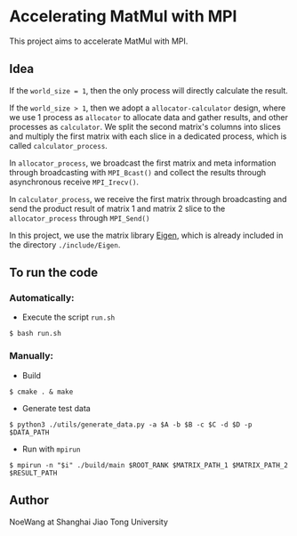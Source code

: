# Accelerating MatMul with MPI

This project aims to accelerate MatMul with MPI. 

## Idea
If the `world_size = 1`, then the only process will directly calculate the result.

If the `world_size > 1`, then we adopt a `allocator-calculator` design, 
where we use 1 process as `allocator` to allocate data and gather results, and other processes as `calculator`. 
We split the second matrix's columns into slices and multiply the first matrix with each slice in a dedicated process,
which is called `calculator_process`. 

In `allocator_process`, we broadcast the first matrix and meta information through broadcasting with `MPI_Bcast()`
and collect the results through asynchronous receive `MPI_Irecv()`. 

In `calculator_process`, we receive the first matrix through broadcasting and send the product result
of matrix 1 and matrix 2 slice to the `allocator_process` through `MPI_Send()`

In this project, we use the matrix library [Eigen](https://eigen.tuxfamily.org/dox/index.html), 
which is already included in the directory `./include/Eigen`.

## To run the code
### Automatically:
- Execute the script `run.sh`
```shell
$ bash run.sh
```
### Manually:
- Build
```shell
$ cmake . & make
```
- Generate test data
```shell
$ python3 ./utils/generate_data.py -a $A -b $B -c $C -d $D -p $DATA_PATH
```
- Run with `mpirun`
```shell
$ mpirun -n "$i" ./build/main $ROOT_RANK $MATRIX_PATH_1 $MATRIX_PATH_2 $RESULT_PATH
```



## Author
NoeWang at Shanghai Jiao Tong University
